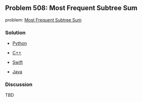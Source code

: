 ## Problem 508: Most Frequent Subtree Sum

problem: [Most Frequent Subtree Sum](https://leetcode.com/problems/most-frequent-subtree-sum/)

### Solution

- [Python](../python/problem508.py)

- [C++](../cpp/problem508.cpp)

- [Swift](../swift/problem508.swift)

- [Java](../java/problem508.java)

### Discussion

TBD

